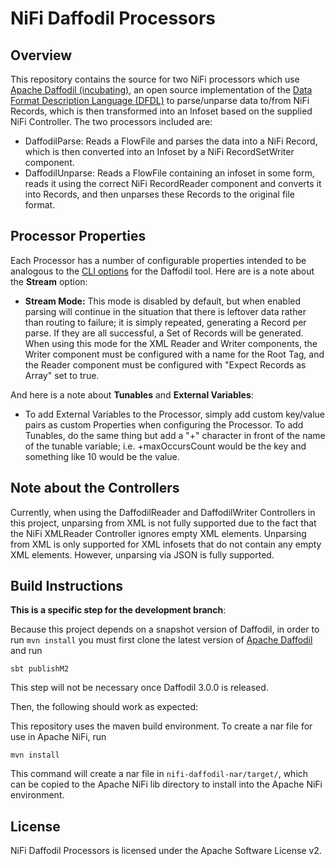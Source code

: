 # NiFi Daffodil Processors

## Overview

This repository contains the source for two NiFi processors which use
[Apache Daffodil (incubating)](https://daffodil.apache.org),
an open source implementation of the [Data Format Description Language
(DFDL)](https://www.ogf.org/ogf/doku.php/standards/dfdl/dfdl) to parse/unparse
data to/from NiFi Records, which is then transformed into an Infoset based on the supplied NiFi Controller.
The two processors included are:

* DaffodilParse: Reads a FlowFile and parses the data into a NiFi Record,
which is then converted into an Infoset by a NiFi RecordSetWriter component.
* DaffodilUnparse: Reads a FlowFile containing an infoset in some form, reads it using the correct NiFi RecordReader
component and converts it into Records, and then unparses these Records to the original file format.

## Processor Properties

Each Processor has a number of configurable properties intended to be analogous
to the [CLI options](https://daffodil.apache.org/cli/) for the Daffodil tool.
Here are is a note about the __Stream__ option:

- __Stream Mode:__ This mode is disabled by default, but when enabled parsing will continue in the situation
that there is leftover data rather than routing to failure; it is simply repeated, generating a Record per parse.
If they are all successful, a Set of Records will be generated.
When using this mode for the XML Reader and Writer components, the Writer component must be configured with a
name for the Root Tag, and the Reader component must be configured with "Expect Records as Array" set to true.

And here is a note about __Tunables__ and __External Variables__:

- To add External Variables to the Processor, simply add custom key/value pairs as custom Properties when
configuring the Processor.  To add Tunables, do the same thing but add a "+" character in front of the name
of the tunable variable; i.e. +maxOccursCount would be the key and something like 10 would be the value.

## Note about the Controllers

Currently, when using the DaffodilReader and DaffodilWriter Controllers in this project, unparsing from XML is not fully supported due to the fact that the NiFi XMLReader Controller ignores empty XML elements.  Unparsing from XML is only supported for XML infosets that do not contain any empty XML elements.  However, unparsing via JSON is fully supported.

## Build Instructions

**This is a specific step for the development branch**:

Because this project depends on a snapshot version of Daffodil, in order to run `mvn install` you
must first clone the latest version of [Apache Daffodil](https://github.com/apache/incubator-daffodil)
and run 

    sbt publishM2

This step will not be necessary once Daffodil 3.0.0 is released.

Then, the following should work as expected:

This repository uses the maven build environment. To create a nar file for use
in Apache NiFi, run

    mvn install

This command will create a nar file in `nifi-daffodil-nar/target/`, which can
be copied to the Apache NiFi lib directory to install into the Apache NiFi
environment.

## License

NiFi Daffodil Processors is licensed under the Apache Software License v2.
